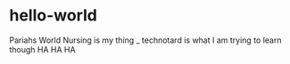 # hello-world
Pariahs World
Nursing is my thing _ technotard is what I am trying to learn though HA HA HA
